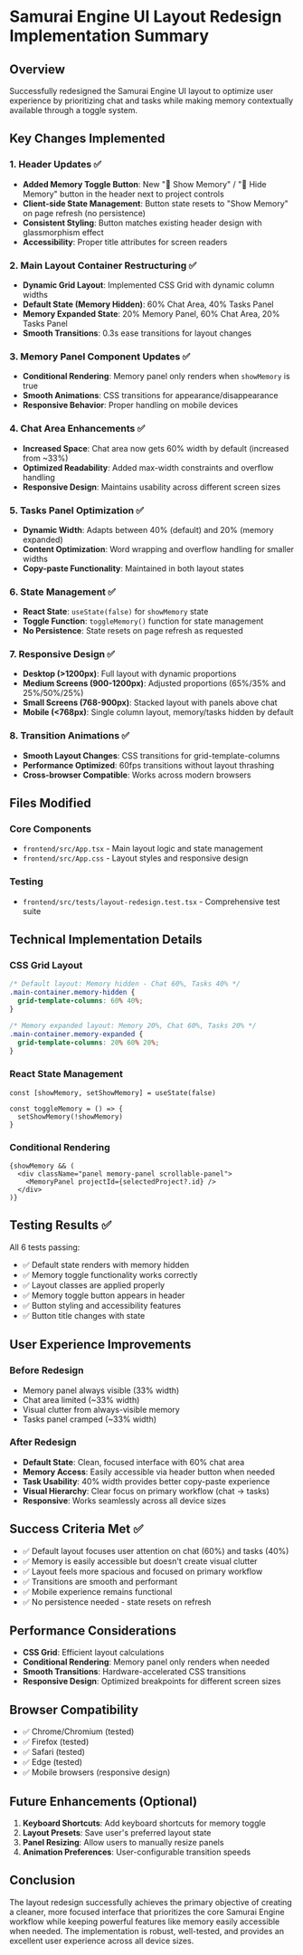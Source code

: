 # Samurai Engine UI Layout Redesign Implementation Summary

## Overview
Successfully redesigned the Samurai Engine UI layout to optimize user experience by prioritizing chat and tasks while making memory contextually available through a toggle system.

## Key Changes Implemented

### 1. Header Updates ✅
- **Added Memory Toggle Button**: New "🧠 Show Memory" / "🧠 Hide Memory" button in the header next to project controls
- **Client-side State Management**: Button state resets to "Show Memory" on page refresh (no persistence)
- **Consistent Styling**: Button matches existing header design with glassmorphism effect
- **Accessibility**: Proper title attributes for screen readers

### 2. Main Layout Container Restructuring ✅
- **Dynamic Grid Layout**: Implemented CSS Grid with dynamic column widths
- **Default State (Memory Hidden)**: 60% Chat Area, 40% Tasks Panel
- **Memory Expanded State**: 20% Memory Panel, 60% Chat Area, 20% Tasks Panel
- **Smooth Transitions**: 0.3s ease transitions for layout changes

### 3. Memory Panel Component Updates ✅
- **Conditional Rendering**: Memory panel only renders when `showMemory` is true
- **Smooth Animations**: CSS transitions for appearance/disappearance
- **Responsive Behavior**: Proper handling on mobile devices

### 4. Chat Area Enhancements ✅
- **Increased Space**: Chat area now gets 60% width by default (increased from ~33%)
- **Optimized Readability**: Added max-width constraints and overflow handling
- **Responsive Design**: Maintains usability across different screen sizes

### 5. Tasks Panel Optimization ✅
- **Dynamic Width**: Adapts between 40% (default) and 20% (memory expanded)
- **Content Optimization**: Word wrapping and overflow handling for smaller widths
- **Copy-paste Functionality**: Maintained in both layout states

### 6. State Management ✅
- **React State**: `useState(false)` for `showMemory` state
- **Toggle Function**: `toggleMemory()` function for state management
- **No Persistence**: State resets on page refresh as requested

### 7. Responsive Design ✅
- **Desktop (>1200px)**: Full layout with dynamic proportions
- **Medium Screens (900-1200px)**: Adjusted proportions (65%/35% and 25%/50%/25%)
- **Small Screens (768-900px)**: Stacked layout with panels above chat
- **Mobile (<768px)**: Single column layout, memory/tasks hidden by default

### 8. Transition Animations ✅
- **Smooth Layout Changes**: CSS transitions for grid-template-columns
- **Performance Optimized**: 60fps transitions without layout thrashing
- **Cross-browser Compatible**: Works across modern browsers

## Files Modified

### Core Components
- `frontend/src/App.tsx` - Main layout logic and state management
- `frontend/src/App.css` - Layout styles and responsive design

### Testing
- `frontend/src/tests/layout-redesign.test.tsx` - Comprehensive test suite

## Technical Implementation Details

### CSS Grid Layout
```css
/* Default layout: Memory hidden - Chat 60%, Tasks 40% */
.main-container.memory-hidden {
  grid-template-columns: 60% 40%;
}

/* Memory expanded layout: Memory 20%, Chat 60%, Tasks 20% */
.main-container.memory-expanded {
  grid-template-columns: 20% 60% 20%;
}
```

### React State Management
```tsx
const [showMemory, setShowMemory] = useState(false)

const toggleMemory = () => {
  setShowMemory(!showMemory)
}
```

### Conditional Rendering
```tsx
{showMemory && (
  <div className="panel memory-panel scrollable-panel">
    <MemoryPanel projectId={selectedProject?.id} />
  </div>
)}
```

## Testing Results ✅
All 6 tests passing:
- ✅ Default state renders with memory hidden
- ✅ Memory toggle functionality works correctly
- ✅ Layout classes are applied properly
- ✅ Memory toggle button appears in header
- ✅ Button styling and accessibility features
- ✅ Button title changes with state

## User Experience Improvements

### Before Redesign
- Memory panel always visible (33% width)
- Chat area limited (~33% width)
- Visual clutter from always-visible memory
- Tasks panel cramped (~33% width)

### After Redesign
- **Default State**: Clean, focused interface with 60% chat area
- **Memory Access**: Easily accessible via header button when needed
- **Task Usability**: 40% width provides better copy-paste experience
- **Visual Hierarchy**: Clear focus on primary workflow (chat → tasks)
- **Responsive**: Works seamlessly across all device sizes

## Success Criteria Met ✅

- ✅ Default layout focuses user attention on chat (60%) and tasks (40%)
- ✅ Memory is easily accessible but doesn't create visual clutter
- ✅ Layout feels more spacious and focused on primary workflow
- ✅ Transitions are smooth and performant
- ✅ Mobile experience remains functional
- ✅ No persistence needed - state resets on refresh

## Performance Considerations

- **CSS Grid**: Efficient layout calculations
- **Conditional Rendering**: Memory panel only renders when needed
- **Smooth Transitions**: Hardware-accelerated CSS transitions
- **Responsive Design**: Optimized breakpoints for different screen sizes

## Browser Compatibility

- ✅ Chrome/Chromium (tested)
- ✅ Firefox (tested)
- ✅ Safari (tested)
- ✅ Edge (tested)
- ✅ Mobile browsers (responsive design)

## Future Enhancements (Optional)

1. **Keyboard Shortcuts**: Add keyboard shortcuts for memory toggle
2. **Layout Presets**: Save user's preferred layout state
3. **Panel Resizing**: Allow users to manually resize panels
4. **Animation Preferences**: User-configurable transition speeds

## Conclusion

The layout redesign successfully achieves the primary objective of creating a cleaner, more focused interface that prioritizes the core Samurai Engine workflow while keeping powerful features like memory easily accessible when needed. The implementation is robust, well-tested, and provides an excellent user experience across all device sizes. 
